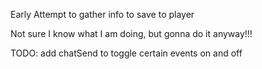 Early Attempt to gather info to save to player

Not sure I know what I am doing, but gonna do it anyway!!!

TODO: add chatSend to toggle certain events on and off